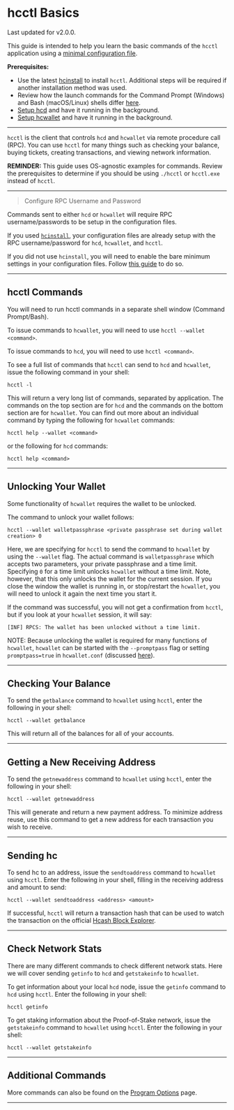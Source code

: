 # hcctl Basics 

Last updated for  v2.0.0.

This guide is intended to help you learn the basic commands of the `hcctl` application using a [minimal configuration file](/advanced/manual-cli-install.md#minimum-configuration). 

**Prerequisites:**

- Use the latest [hcinstall](/getting-started/user-guides/cli-installation.md) to install `hcctl`. Additional steps will be required if another installation method was used.
- Review how the launch commands for the Command Prompt (Windows) and Bash (macOS/Linux) shells differ [here](/getting-started/cli-differences.md).
- [Setup hcd](/getting-started/user-guides/hcd-setup.md) and have it running in the background.
- [Setup hcwallet](/getting-started/user-guides/hcwallet-setup.md) and have it running in the background.

---

`hcctl` is the client that controls `hcd` and `hcwallet` via remote procedure call (RPC). You can use `hcctl` for many things such as checking your balance, buying tickets, creating transactions, and viewing network information.

**REMINDER:** This guide uses OS-agnostic examples for commands. Review the prerequisites to determine if you should be using `./hcctl` or `hcctl.exe` instead of `hcctl`.

---

> Configure RPC Username and Password

Commands sent to either `hcd` or `hcwallet` will require RPC username/passwords to be setup in the configuration files.

If you used [`hcinstall`](/getting-started/user-guides/cli-installation.md), your configuration files are already setup with the RPC username/password for `hcd`, `hcwallet`, and `hcctl`.

If you did not use `hcinstall`, you will need to enable the bare minimum settings in your configuration files. Follow [this guide](/advanced/manual-cli-install.md#minimum-configuration) to do so.

---

## hcctl Commands

You will need to run hcctl commands in a separate shell window (Command Prompt/Bash).

To issue commands to `hcwallet`, you will need to use `hcctl --wallet <command>`.

To issue commands to `hcd`, you will need to use `hcctl <command>`.

To see a full list of commands that `hcctl` can send to `hcd` and `hcwallet`, issue the following command in your shell:

```no-highlight
hcctl -l
```

This will return a very long list of commands, separated by application. The commands on the top section are for `hcd` and the commands on the bottom section are for `hcwallet`. You can find out more about an individual command by typing the following for `hcwallet` commands:

```no-highlight
hcctl help --wallet <command>
```

or the following for `hcd` commands:

```no-highlight
hcctl help <command>
```

---

## Unlocking Your Wallet

Some functionality of `hcwallet` requires the wallet to be unlocked.

The command to unlock your wallet follows: 

```no-highlight
hcctl --wallet walletpassphrase <private passphrase set during wallet creation> 0
```

Here, we are specifying for `hcctl` to send the command to `hcwallet` by using the `--wallet` flag. The actual command is `walletpassphrase` which accepts two parameters, your private passphrase and a time limit. Specifying `0` for a time limit unlocks `hcwallet` without a time limit. Note, however, that this only unlocks the wallet for the current session. If you close the window the wallet is running in, or stop/restart the `hcwallet`, you will need to unlock it again the next time you start it. 

If the command was successful, you will not get a confirmation from `hcctl`, but if you look at your `hcwallet` session, it will say:

```no-highlight
[INF] RPCS: The wallet has been unlocked without a time limit.
```

NOTE: Because unlocking the wallet is required for many functions of `hcwallet`, `hcwallet` can be started with the `--promptpass` flag or setting `promptpass=true` in `hcwallet.conf` (discussed [here](/advanced/storing-login-details.md#hcwalletconf)).

---

## Checking Your Balance

To send the `getbalance` command to `hcwallet` using `hcctl`, enter the following in your shell:

```no-highlight
hcctl --wallet getbalance
```

This will return all of the balances for all of your accounts.

---

## Getting a New Receiving Address

To send the `getnewaddress` command to `hcwallet` using `hcctl`, enter the following in your shell:

```no-highlight
hcctl --wallet getnewaddress
```

This will generate and return a new payment address. To minimize address reuse, use this command to get a new address for each transaction you wish to receive.

---

## Sending hc

To send hc to an address, issue the `sendtoaddress` command to `hcwallet` using `hcctl`. Enter the following in your shell, filling in the receiving address and amount to send:

```no-highlight
hcctl --wallet sendtoaddress <address> <amount>
```

If successful, `hcctl` will return a transaction hash that can be used to watch the transaction on the official [Hcash Block Explorer](/getting-started/using-the-block-explorer.md).

---

## Check Network Stats

There are many different commands to check different network stats. Here we will cover sending `getinfo` to `hcd` and `getstakeinfo` to `hcwallet`.

To get information about your local `hcd` node, issue the `getinfo` command to `hcd` using `hcctl`. Enter the following in your shell:

```no-highlight
hcctl getinfo
```

To get staking information about the Proof-of-Stake network, issue the `getstakeinfo` command to `hcwallet` using `hcctl`. Enter the following in your shell:

```no-highlight
hcctl --wallet getstakeinfo
```

---

## Additional Commands

More commands can also be found on the [Program Options](/advanced/program-options.md) page.

---
